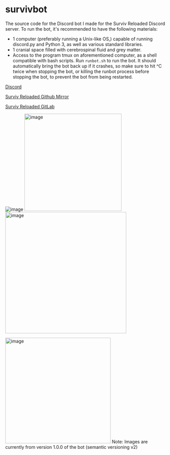 # survivbot
The source code for the Discord bot I made for the Surviv Reloaded Discord server.
To run the bot, it's recommended to have the following materials:
- 1 computer (preferably running a Unix-like OS,) capable of running discord.py and Python 3, as well as various standard libraries.
- 1 cranial space filled with cerebrospinal fluid and grey matter.
- Access to the program tmux on aforementioned computer, as a shell compatible with bash scripts.
Run `runbot.sh` to run the bot. It should automatically bring the bot back up if it crashes, so make sure to hit ^C twice when stopping the bot, or killing the runbot process before stopping the bot, to prevent the bot from being restarted.


[Discord](https://discord.gg/K97hwBtwdm)

[Surviv Reloaded Github Mirror](https://github.com/hsanger/survivreloaded)

[Surviv Reloaded GitLab](https://gitlab.com/hasanger/survivreloaded)

![image](https://user-images.githubusercontent.com/69988679/221423093-4e0edf8d-4c8c-4505-ab7c-1beb66aa89c8.png)
<img width="305" alt="image" src="https://user-images.githubusercontent.com/69988679/221423106-ebcccea9-8560-43fb-82dd-a22fd2763f4a.png">
<img width="380" alt="image" src="https://user-images.githubusercontent.com/69988679/221423209-c82be73b-9233-458c-a0c1-9d8debdef3ee.png">

<img width="331" alt="image" src="https://user-images.githubusercontent.com/69988679/221423283-1d406426-b89e-4079-8b8d-adaa09fc8324.png">
Note: Images are currently from version 1.0.0 of the bot (semantic versioning v2)

